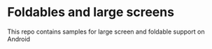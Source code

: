 # Foldables and large screens

This repo contains samples for large screen and foldable support on Android
